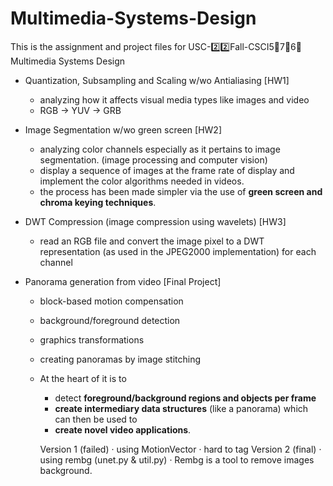 # Multimedia-Systems-Design
This is the assignment and project files for USC-2️⃣2️⃣Fall-CSCI5⃣️7⃣️6⃣️ Multimedia Systems Design


-  Quantization, Subsampling and Scaling w/wo Antialiasing [HW1]
   -  analyzing how it affects visual media types like images and video
   -  RGB -> YUV -> GRB
     
-  Image Segmentation w/wo green screen [HW2]
   -  analyzing color channels especially as it pertains to image segmentation. (image processing and computer vision)
   -  display a sequence of images at the frame rate of display and implement the color algorithms needed in videos.
   -  the process has been made simpler via the use of **green screen and chroma keying techniques**.
 
-  DWT Compression (image compression using wavelets) [HW3]
   -  read an RGB file and convert the image pixel to a DWT representation (as used in the JPEG2000 implementation) for each channel
 



-  Panorama generation from video [Final Project]
   -  block-based motion compensation
   -  background/foreground detection
   -  graphics transformations
   -  creating panoramas by image stitching
   
   -  At the heart of it is to
      -  detect **foreground/background regions and objects per frame**
      -  **create intermediary data structures** (like a panorama) which can then be used to
      -  **create novel video applications**.

      Version 1 (failed)
        · using MotionVector
        · hard to tag
      Version 2 (final)
        · using rembg (unet.py & util.py)
        · Rembg is a tool to remove images background.
